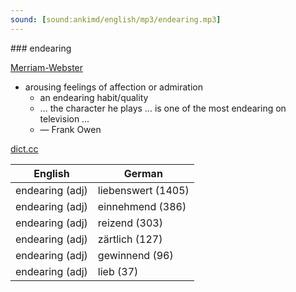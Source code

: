 ```yaml
---
sound: [sound:ankimd/english/mp3/endearing.mp3]
---
```


\### endearing

[Merriam-Webster](https://www.merriam-webster.com/dictionary/endearing)

- arousing feelings of affection or admiration
    - an endearing habit/quality
    - … the character he plays … is one of the most endearing on television …
    - — Frank Owen

[dict.cc](https://www.dict.cc/endearing)

| English        | German       |
| -------------- | ------------ |
| endearing (adj) | liebenswert (1405) |
| endearing (adj) | einnehmend (386) |
| endearing (adj) | reizend (303) |
| endearing (adj) | zärtlich (127) |
| endearing (adj) | gewinnend (96) |
| endearing (adj) | lieb (37) |

